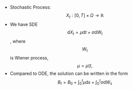 - Stochastic Process: $$X_t: [0, T]\times \Omega\to \mathbb{R}$$
- We have SDE $$\mathrm{d}X_t = \mu \mathrm{d}t + \sigma \mathrm{d}W_t$$, where $$W_t$$ is Wiener process, $$\mu = \mu(t, $$
- Compared to ODE, the solution can be written in the form $$B_t = B_0 + \int_{0}^t \mu \mathrm{d}s+ \int_{0}^t\sigma \mathrm{d}W_s$$
